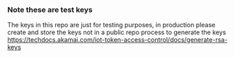 ### Note these are test keys
The keys in this repo are just for testing purposes, 
in production please create and store the keys not in a public repo
process to generate the keys
https://techdocs.akamai.com/iot-token-access-control/docs/generate-rsa-keys